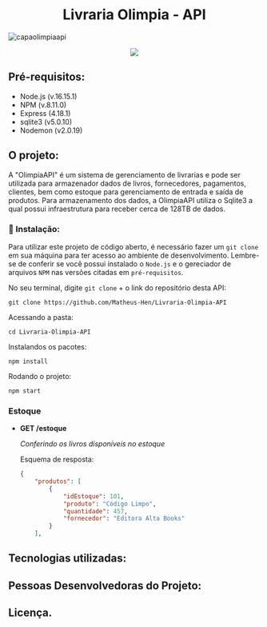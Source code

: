 
<h1 align="center">Livraria Olimpia - API</h1>

![capaolimpiaapi](https://user-images.githubusercontent.com/83258570/182043643-85058033-482e-49d3-9e27-2617b702d698.jpg)


<div align="center">

  <img src="https://img.shields.io/badge/JavaScript-F7DF1E?style=for-the-badge&logo=javascript&logoColor=black"/> 
</div>


  ## Pré-requisitos:

  - Node.js (v.16.15.1)
  - NPM (v.8.11.0)
  - Express (4.18.1)
  - sqlite3 (v5.0.10)
  - Nodemon (v2.0.19)


## O projeto:

A "OlimpiaAPI" é um sistema de gerenciamento de livrarias e pode ser utilizada para armazenador dados de livros, fornecedores, pagamentos, clientes, bem como estoque para gerenciamento de entrada e saída de produtos. Para armazenamento dos dados, a OlimpiaAPI utiliza o Sqlite3 a qual possui infraestrutura para receber cerca de 128TB de dados. 


### 🔧 Instalação:

Para utilizar este projeto de código aberto, é necessário fazer um `git clone` em sua máquina para ter acesso ao ambiente de desenvolvimento. Lembre-se de conferir se você possui instalado o `Node.js` e o gereciador de arquivos `NPM` nas versões citadas em `pré-requisitos`.

No seu terminal, digite `git clone` + o link do repositório desta API:

```
git clone https://github.com/Matheus-Hen/Livraria-Olimpia-API
```

Acessando a pasta:

```
cd Livraria-Olimpia-API
```

Instalandos os pacotes:

```
npm install
```

Rodando o projeto:

```
npm start
```


### Estoque
 * __GET  /estoque__ 

    _Conferindo os livros disponíveis no estoque_
    
    Esquema de resposta:
    ```json
    {
        "produtos": [
            {
                "idEstoque": 101,
                "produto": "Código Limpo",
                "quantidade": 457,
                "fornecedor": "Editora Alta Books"
            }
        ],
    ```

## Tecnologias utilizadas:

## Pessoas Desenvolvedoras do Projeto:

## Licença.







